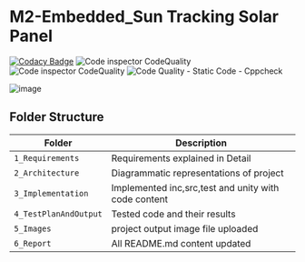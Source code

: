 # M2-Embedded_Sun Tracking Solar Panel

[![Codacy Badge](https://app.codacy.com/project/badge/Grade/0b6ad48784e549e8b9872344a51072ab)](https://www.codacy.com/gh/Meganthi/M2-Embedded_Interface/dashboard?utm_source=github.com&amp;utm_medium=referral&amp;utm_content=Meganthi/M2-Embedded_Interface&amp;utm_campaign=Badge_Grade)
![Code inspector CodeQuality](https://api.codiga.io/project/30205/score/svg)
![Code inspector CodeQuality](https://api.codiga.io/project/30205/status/svg) 
![Code Quality - Static Code - Cppcheck](https://github.com/Meganthi/M2-Embedded_Interface/actions/workflows/c-cpp.yml/badge.svg)

![image](https://user-images.githubusercontent.com/94211854/144294798-dcec33fd-542f-4816-9769-2fd7852d6c62.png)


## Folder Structure

Folder        | Description
--------------| ----------------------------------------------
`1_Requirements`         |  Requirements explained in Detail
`2_Architecture`         |  Diagrammatic representations of project
`3_Implementation`        | Implemented inc,src,test and unity with code content
`4_TestPlanAndOutput`       | Tested code and their results
`5_Images`                  |project output image file uploaded
`6_Report`                  |All README.md content updated
